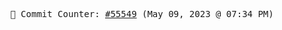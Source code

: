 <p align="center">
    <samp>
        📮 Commit Counter: <a href="https://github.com/Javascript-void0/Javascript-void0/commits/main">#55549</a> (May 09, 2023 @ 07:34 PM)
    </samp>
</p>